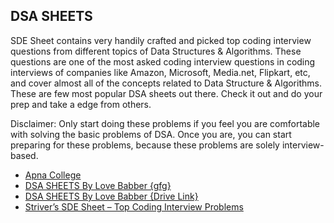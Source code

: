 ## **DSA SHEETS**

SDE Sheet contains very handily crafted and picked top coding interview questions from different topics of Data Structures & Algorithms. These questions are one of the most asked coding interview questions in coding interviews of companies like Amazon, Microsoft, Media.net, Flipkart, etc, and cover almost all of the concepts related to Data Structure & Algorithms.
These are few most popular DSA sheets out there. Check it out and do your prep and take a edge from others.

 Disclaimer: Only start doing these problems if you feel you are comfortable with solving the basic problems of DSA. Once you are, you can start preparing for these problems, because these problems are solely interview-based.

- [Apna College](https://docs.google.com/spreadsheets/d/1hXserPuxVoWMG9Hs7y8wVdRCJTcj3xMBAEYUOXQ5Xag/edit#gid=0) 
- [DSA SHEETS By Love Babber {gfg}](https://www.geeksforgeeks.org/dsa-sheet-by-love-babbar/)
- [DSA SHEETS By Love Babber {Drive Link}](https://drive.google.com/file/d/1FMdN_OCfOI0iAeDlqswCiC2DZzD4nPsb/view)
- [Striver’s SDE Sheet – Top Coding Interview Problems](https://takeuforward.org/interviews/strivers-sde-sheet-top-coding-interview-problems/)